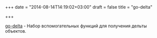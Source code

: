 +++
date = "2014-08-14T14:19:02+03:00"
draft = false
title = "go-delta"

+++

<p><a href="https://github.com/jsimnz/go-delta">go-delta</a>&nbsp;- Набор вспомогательных функций для получения дельты объектов.</p>


